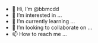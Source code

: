 - 👋 Hi, I’m @bbmcdd
- 👀 I’m interested in ...
- 🌱 I’m currently learning ...
- 💞️ I’m looking to collaborate on ...
- 📫 How to reach me ...

<!---
bbmcdd/bbmcdd is a ✨ special ✨ repository because its `README.md` (this file) appears on your GitHub profile.
You can click the Preview link to take a look at your changes.
--->
